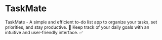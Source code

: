 # TaskMate
TaskMate - A simple and efficient to-do list app to organize your tasks, set priorities, and stay productive. 🚀 Keep track of your daily goals with an intuitive and user-friendly interface. ✅
